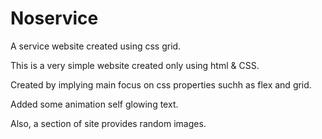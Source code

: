 # Noservice
A service website created using css grid.


This is a very simple website created only using html & CSS.

Created by implying main focus on css properties suchh as flex and grid.

Added some animation self glowing text.

Also, a section of site provides random images.
 

